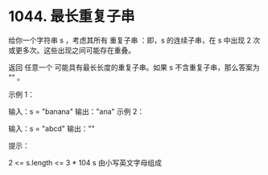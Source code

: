 # 1044. 最长重复子串
给你一个字符串 s ，考虑其所有 重复子串 ：即，s 的连续子串，在 s 中出现 2 次或更多次。这些出现之间可能存在重叠。

返回 任意一个 可能具有最长长度的重复子串。如果 s 不含重复子串，那么答案为 "" 。



示例 1：

输入：s = "banana"
输出："ana"
示例 2：

输入：s = "abcd"
输出：""


提示：

2 <= s.length <= 3 * 104
s 由小写英文字母组成